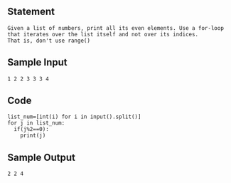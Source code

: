 ## Statement
```
Given a list of numbers, print all its even elements. Use a for-loop that iterates over the list itself and not over its indices.
That is, don't use range()
```
## Sample Input
```
1 2 2 3 3 3 4
```
## Code
```
list_num=[int(i) for i in input().split()]
for j in list_num:
  if(j%2==0):
    print(j)
```
## Sample Output
```
2 2 4
```
